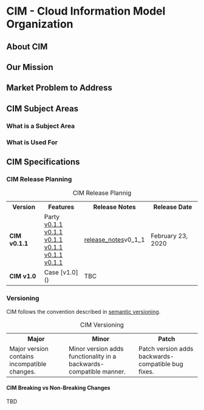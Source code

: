 # CIM - Cloud Information Model Organization

## About CIM

## Our Mission

## Market Problem to Address

## CIM Subject Areas
### What is a Subject Area
### What is Used For

## CIM Specifications
### CIM Release Planning

<table>
  <caption>CIM Release Plannig</caption>
  <tbody>
    <tr>
	    <th><strong>Version</strong></th>
	    <th><strong>Features</strong></th>
        <th><strong>Release Notes</strong></th>
        <th><strong>Release Date</strong></th>
    </tr>
    <tr>
	    <td><strong>CIM v0.1.1</strong></td>
	    <td>Party <a href="https://cloudinformationmodel.org/v0_1_1/party.html">v0.1.1</a></br>
      <a Payment href="https://cloudinformationmodel.org/v0_1_1/payment.html">v0.1.1</a></br>
      <a Payment Method href="https://cloudinformationmodel.org/v0_1_1/paymentmethod.html">v0.1.1</a></br>
      <a Product href="https://cloudinformationmodel.org/v0_1_1/product.html">v0.1.1</a></br>
      <a Sales Order href="https://cloudinformationmodel.org/v0_1_1/salesorder.html">v0.1.1</a></br>
      <a Shipment href="https://cloudinformationmodel.org/v0_1_1/shipment.html">v0.1.1</a></br>
        </td>
        <td><a href="https://cloudinformationmodel.org/v0_1_1/release_notes.md#v0_1_1">release_notes</a>v0_1_1</td>
        <td>February 23, 2020</td>
    </tr>
        <tr>
	    <td><strong>CIM v1.0</strong></td>
	    <td>
            Case [v1.0]()</br>
        </td>
        <td>TBC</td>
    </tr>
  </tbody>
</table>

### Versioning
CIM follows the convention described in <a href="https://semver.org/"> semantic versioning</a>.

<table>
  <caption>CIM Versioning</caption>
  <tbody>
    <tr>
	    <th><strong>Major</strong></th>
	    <th><strong>Minor</strong></th>
        <th><strong>Patch</strong></th>
    </tr>
    <tr>
	    <td>Major version contains incompatible changes.</td>
	    <td>Minor version adds functionality in a backwards-compatible manner.</td>
        <td>Patch version adds backwards-compatible bug fixes.</td>
    </tr>
  </tbody>
</table>

#### CIM Breaking vs Non-Breaking Changes
TBD